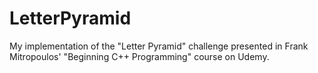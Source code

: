 # LetterPyramid
My implementation of the "Letter Pyramid" challenge presented in Frank Mitropoulos' "Beginning C++ Programming" course on Udemy.
